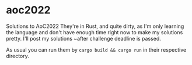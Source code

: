 # aoc2022
Solutions to AoC2022
They're in Rust, and quite dirty, as I'm only learning the language and don't have enough time right now to make my solutions pretty.
I'll post my solutions ~after challenge deadline is passed.

As usual you can run them by `cargo build && cargo run` in their respective directory.
